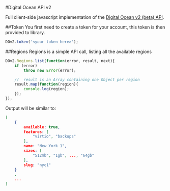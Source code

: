 #Digital Ocean API v2

Full client-side javascript implementation of the [Digital Ocean v2 (beta) API](https://developers.digitalocean.com/v2/).

##Token
You first need to create a token for your account, this token is then provided to library.
```javascript
DOv2.token('<your token here>');
```

##Regions
Regions is a simple API call, listing all the available regions
```javascript
DOv2.Regions.list(function(error, result, next){
	if (error)
		throw new Error(error);

	//  result is an Array containing one Object per region
	result.map(function(region){
		console.log(region);
	});
});
```
Output will be similar to:
```json
[
	{
		available: true,
		features: [
			"virtio", "backups"
		],
		name: "New York 1",
		sizes: [
			"512mb", "1gb", ..., "64gb"
		],
		slug: "nyc1"
	}
	,
	...
]
```
